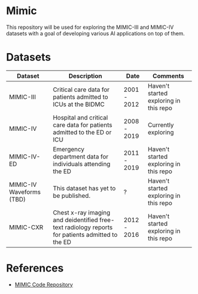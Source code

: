 # Mimic
This repository will be used for exploring the MIMIC-III and MIMIC-IV datasets with a goal of developing various AI applications on top of them. 

# Datasets
|Dataset|Description|Date|Comments|
|---|---|---|---|
|MIMIC-III|Critical care data for patients admitted to ICUs at the BIDMC|2001 - 2012|Haven't started exploring in this repo|
|MIMIC-IV|Hospital and critical care data for patients admitted to the ED or ICU|2008 - 2019|Currently exploring|
|MIMIC-IV-ED|Emergency department data for individuals attending the ED|2011 - 2019|Haven't started exploring in this repo|
|MIMIC-IV Waveforms (TBD)|This dataset has yet to be published.|?|Haven't started exploring in this repo|
|MIMIC-CXR|Chest x-ray imaging and deidentified free-text radiology reports for patients admitted to the ED|2012 - 2016|Haven't started exploring in this repo|

# References
- [MIMIC Code Repository](https://github.com/MIT-LCP/mimic-code/tree/main)
